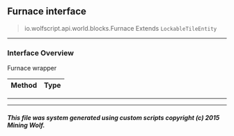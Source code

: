 ## Furnace __interface__

>io.wolfscript.api.world.blocks.Furnace
>Extends `LockableTileEntity`

---

### Interface Overview

Furnace wrapper

Method | Type   
--- | :--- 



---

---


##### This file was system generated using custom scripts copyright (c) 2015 Mining Wolf.
	

